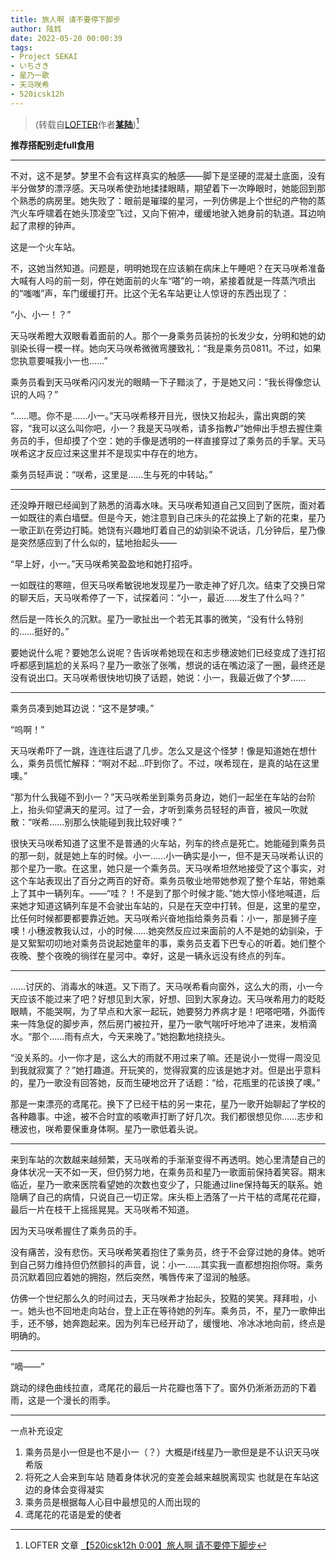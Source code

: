 ```yaml
---
title: 旅人啊 请不要停下脚步
author: 陆鸩
date: 2022-05-20 00:00:39
tags:
- Project SEKAI
- いちさき
- 星乃一歌
- 天马咲希
- 520icsk12h
---
```


> (转载自[LOFTER](https://www.lofter.com/)作者[**某陆**](https://niazhenjintianyeshigefeizhen.lofter.com/))[^*]

**推荐搭配别走full食用**

<!-- more -->

***

不对，这不是梦。梦里不会有这样真实的触感——脚下是坚硬的混凝土底面，没有半分做梦的漂浮感。天马咲希使劲地揉揉眼睛，期望着下一次睁眼时，她能回到那个熟悉的病房里。她失败了：眼前是璀璨的星河，一列仿佛是上个世纪的产物的蒸汽火车呼啸着在她头顶凌空飞过，又向下俯冲，缓缓地驶入她身前的轨道。耳边响起了肃穆的钟声。

这是一个火车站。

不，这她当然知道。问题是，明明她现在应该躺在病床上午睡吧？在天马咲希准备大喊有人吗的前一刻，停在她面前的火车“嗒”的一响，紧接着就是一阵蒸汽喷出的“嗤嗤”声，车门缓缓打开。比这个无名车站更让人惊讶的东西出现了：

<span class="base16character-tenmasaki">“小、小一！？”</span>

天马咲希瞪大双眼看着面前的人。那个一身乘务员装扮的长发少女，分明和她的幼驯染长得一模一样。她向天马咲希微微弯腰致礼：<span class="base16character-hoshinoichika">“我是乘务员0811。不过，如果您执意要喊我小一也……”</span>

乘务员看到天马咲希闪闪发光的眼睛一下子黯淡了，于是她又问：<span class="base16character-hoshinoichika">“我长得像您认识的人吗？”</span>

<span class="base16character-tenmasaki">“……嗯。你不是……小一。”</span>天马咲希移开目光，很快又抬起头，露出爽朗的笑容，<span class="base16character-tenmasaki">“我可以这么叫你吧，小一？我是天马咲希，请多指教♪”</span>她伸出手想去握住乘务员的手，但却摸了个空：她的手像是透明的一样直接穿过了乘务员的手掌。天马咲希这才反应过来这里并不是现实中存在的地方。

乘务员轻声说：<span class="base16character-hoshinoichika">“咲希，这里是……生与死的中转站。”</span>

***

还没睁开眼已经闻到了熟悉的消毒水味。天马咲希知道自己又回到了医院，面对着一如既往的素白墙壁。但是今天，她注意到自己床头的花盆换上了新的花束，星乃一歌正趴在旁边打盹。她饶有兴趣地盯着自己的幼驯染不说话，几分钟后，星乃像是突然感应到了什么似的，猛地抬起头——

<span class="base16character-tenmasaki">“早上好，小一。”</span>天马咲希笑盈盈地和她打招呼。

一如既往的寒暄，但天马咲希敏锐地发现星乃一歌走神了好几次。结束了交换日常的聊天后，天马咲希停了一下，试探着问：<span class="base16character-tenmasaki">“小一，最近……发生了什么吗？”</span>

然后是一阵长久的沉默。星乃一歌扯出一个若无其事的微笑，<span class="base16character-hoshinoichika">“没有什么特别的……挺好的。”</span>

要她说什么呢？要她怎么说呢？告诉咲希她现在和志步穗波她们已经变成了连打招呼都感到尴尬的关系吗？星乃一歌张了张嘴，想说的话在嘴边滚了一圈，最终还是没有说出口。天马咲希很快地切换了话题，她说：小一，我最近做了个梦……

***

乘务员凑到她耳边说：<span class="base16character-hoshinoichika">“这不是梦噢。”</span>

<span class="base16character-tenmasaki">“呜啊！”</span>

天马咲希吓了一跳，连连往后退了几步。怎么又是这个怪梦！像是知道她在想什么，乘务员慌忙解释：<span class="base16character-hoshinoichika">“啊对不起…吓到你了。不过，咲希现在，是真的站在这里噢。”</span>

<span class="base16character-tenmasaki">“那为什么我碰不到小一？”</span>天马咲希坐到乘务员身边，她们一起坐在车站的台阶上，抬头仰望满天的星河。过了一会，才听到乘务员轻轻的声音，被风一吹就散：<span class="base16character-hoshinoichika">“咲希……别那么快能碰到我比较好噢？”</span>

很快天马咲希知道了这里不是普通的火车站，列车的终点是死亡。她能碰到乘务员的那一刻，就是她上车的时候。小一……小一确实是小一，但不是天马咲希认识的那个星乃一歌。在这里，她只是一个乘务员。天马咲希坦然地接受了这个事实，对这个车站表现出了百分之两百的好奇。乘务员敬业地带她参观了整个车站，带她乘上了其中一辆列车。——<span class="base16character-tenmasaki">“哇？！不是到了那个时候才能、”</span>她大惊小怪地喊道，后来她才知道这辆列车是不会驶出车站的，只是在天空中打转。但是，这里的星空，比任何时候都要都要靠近她。天马咲希兴奋地指给乘务员看：小一，那是狮子座噢！小穗波教我认过，小的时候……她突然反应过来面前的人不是她的幼驯染，于是又絮絮叨叨地对乘务员说起她童年的事，乘务员支着下巴专心的听着。她们整个夜晚、整个夜晚的徜徉在星河中。幸好，这是一辆永远没有终点的列车。

***

……讨厌的、消毒水的味道。又下雨了。天马咲希看向窗外，这么大的雨，小一今天应该不能过来了吧？好想见到大家，好想、回到大家身边。天马咲希用力的眨眨眼睛，不能哭啊，为了早点和大家一起玩，她要努力养病才是！吧嗒吧嗒，外面传来一阵急促的脚步声，然后房门被拉开，星乃一歌气喘吁吁地冲了进来，发梢滴水。<span class="base16character-hoshinoichika">“那个……雨有点大，今天来晚了。”</span>她抱歉地挠挠头。

<span class="base16character-tenmasaki">“没关系的。小一你才是，这么大的雨就不用过来了嘛。还是说小一觉得一周没见到我就寂寞了？”</span>她打趣道。开玩笑的，觉得寂寞的应该是她才对。但是出乎意料的，星乃一歌没有回答她，反而生硬地岔开了话题：<span class="base16character-hoshinoichika">“给，花瓶里的花该换了噢。”</span>

那是一束漂亮的鸢尾花。换下了已经干枯的另一束花，星乃一歌开始聊起了学校的各种趣事。中途，被不合时宜的咳嗽声打断了好几次。我们都很想见你……志步和穗波也，咲希要保重身体啊。星乃一歌低着头说。

***

来到车站的次数越来越频繁，天马咲希的手渐渐变得不再透明。她心里清楚自己的身体状况一天不如一天，但仍努力地，在乘务员和星乃一歌面前保持着笑容。期末临近，星乃一歌来医院看望她的次数也变少了，只能通过line保持每天的联系。她隐瞒了自己的病情，只说自己一切正常。床头柜上洒落了一片干枯的鸢尾花花瓣，最后一片在枝干上摇摇晃晃。天马咲希不知道。

因为天马咲希握住了乘务员的手。

没有痛苦，没有悲伤。天马咲希笑着抱住了乘务员，终于不会穿过她的身体。她听到自己努力维持但仍然颤抖的声音，说：小一……其实我一直都想抱抱你呀。乘务员沉默着回应着她的拥抱，然后突然，嘴唇传来了湿润的触感。

仿佛一个世纪那么久的时间过去，天马咲希才抬起头，狡黠的笑笑。拜拜啦，小一。她头也不回地走向站台，登上正在等待她的列车。乘务员，不，星乃一歌伸出手，还不够，她奔跑起来。因为列车已经开动了，缓慢地、冷冰冰地向前，终点是明确的。

***

“嘀——”

跳动的绿色曲线拉直，鸢尾花的最后一片花瓣也落下了。窗外仍淅淅沥沥的下着雨，这是一个漫长的雨季。

***

一点补充设定
1. 乘务员是小一但是也不是小一（？）大概是if线星乃一歌但是是不认识天马咲希版
2. 将死之人会来到车站 随着身体状况的变差会越来越脱离现实 也就是在车站这边的身体会变得凝实
3. 乘务员是根据每人心目中最想见的人而出现的
4. 鸢尾花的花语是爱的使者

[^*]: LOFTER 文章 [【520icsk12h 0:00】旅人啊 请不要停下脚步](https://niazhenjintianyeshigefeizhen.lofter.com/post/1f3f83da_2b57ac247/)
